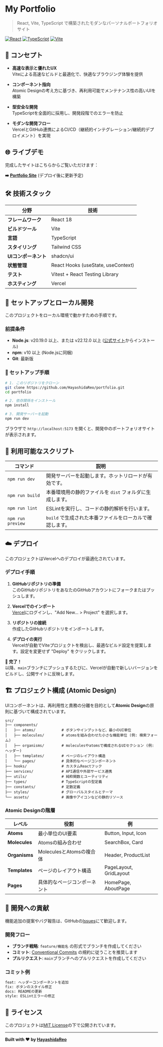 # My Portfolio

> React, Vite, TypeScript で構築されたモダンなパーソナルポートフォリオサイト

[![React](https://img.shields.io/badge/React-18.x-blue.svg)](https://reactjs.org/)
[![TypeScript](https://img.shields.io/badge/TypeScript-5.x-blue.svg)](https://www.typescriptlang.org/)
[![Vite](https://img.shields.io/badge/Vite-7.x-646CFF.svg)](https://vitejs.dev/)

## 🌟 コンセプト

- **高速な表示と優れたUX**  
  Viteによる高速なビルドと最適化で、快適なブラウジング体験を提供

- **コンポーネント指向**  
  Atomic Designの考え方に基づき、再利用可能でメンテナンス性の高いUIを構築

- **型安全な開発**  
  TypeScriptを全面的に採用し、開発段階でのエラーを防止

- **モダンな開発フロー**  
  VercelとGitHub連携によるCI/CD（継続的インテグレーション/継続的デプロイメント）を実現

## 🌐 ライブデモ

完成したサイトはこちらからご覧いただけます：

**➡️ [Portfolio Site](https://portfolio-hayashidareo.vercel.app)** (デプロイ後に更新予定)

## 🛠️ 技術スタック

| 分野 | 技術 |
|------|------|
| **フレームワーク** | React 18 |
| **ビルドツール** | Vite |
| **言語** | TypeScript |
| **スタイリング** | Tailwind CSS |
| **UIコンポーネント** | shadcn/ui |
| **状態管理** | React Hooks (useState, useContext) |
| **テスト** | Vitest + React Testing Library |
| **ホスティング** | Vercel |

## 🚀 セットアップとローカル開発

このプロジェクトをローカル環境で動かすための手順です。

### 前提条件

- **Node.js**: v20.19.0 以上、または v22.12.0 以上 ([公式サイト](https://nodejs.org/)からインストール)
- **npm**: v10 以上 (Node.jsに同梱)
- **Git**: 最新版

### 🎯 セットアップ手順

```bash
# 1. このリポジトリをクローン
git clone https://github.com/HayashidaReo/portfolio.git
cd portfolio

# 2. 依存関係をインストール
npm install

# 3. 開発サーバーを起動
npm run dev
```

ブラウザで `http://localhost:5173` を開くと、開発中のポートフォリオサイトが表示されます。

## 📜 利用可能なスクリプト

| コマンド | 説明 |
|----------|------|
| `npm run dev` | 開発サーバーを起動します。ホットリロードが有効です。 |
| `npm run build` | 本番環境用の静的ファイルを `dist` フォルダに生成します。 |
| `npm run lint` | ESLintを実行し、コードの静的解析を行います。 |
| `npm run preview` | `build` で生成された本番ファイルをローカルで確認します。 |

## ☁️ デプロイ

このプロジェクトはVercelへのデプロイが最適化されています。

### デプロイ手順

1. **GitHubリポジトリの準備**  
   このGitHubリポジトリをあなたのGitHubアカウントにフォークまたはプッシュします。

2. **Vercelでのインポート**  
   [Vercel](https://vercel.com/)にログインし、"Add New... > Project" を選択します。

3. **リポジトリの接続**  
   作成したGitHubリポジトリをインポートします。

4. **デプロイの実行**  
   Vercelが自動でViteプロジェクトを検出し、最適なビルド設定を提案します。設定を変更せず "Deploy" をクリックします。

**🎉 完了！**  
以降、`main`ブランチにプッシュするたびに、Vercelが自動で新しいバージョンをビルドし、公開サイトに反映します。

## 🏗️ プロジェクト構成 (Atomic Design)

UIコンポーネントは、再利用性と責務の分離を目的として**Atomic Design**の原則に基づいて構成されています。

```
src/
├── components/
│   ├── atoms/            # ボタンやインプットなど、最小のUI単位
│   ├── molecules/        # atomsを組み合わせた小さな機能単位 (例: 検索フォーム)
│   ├── organisms/        # moleculesやatomsで構成されるUIセクション (例: ヘッダー)
│   ├── templates/        # ページのレイアウト構造
│   └── pages/            # 具体的なページコンポーネント
├── hooks/                # カスタムReactフック
├── services/             # API通信や外部サービス連携
├── utils/                # 純粋関数とユーティリティ
├── types/                # TypeScriptの型定義
├── constants/            # 定数定義
├── styles/               # グローバルスタイルとテーマ
└── assets/               # 画像やアイコンなどの静的リソース
```

### Atomic Designの階層

| レベル | 役割 | 例 |
|--------|------|-----|
| **Atoms** | 最小単位のUI要素 | Button, Input, Icon |
| **Molecules** | Atomsの組み合わせ | SearchBox, Card |
| **Organisms** | MoleculesとAtomsの複合体 | Header, ProductList |
| **Templates** | ページのレイアウト構造 | PageLayout, GridLayout |
| **Pages** | 具体的なページコンポーネント | HomePage, AboutPage |

## 🤝 開発への貢献

機能追加の提案やバグ報告は、GitHubの[Issues](https://github.com/HayashidaReo/portfolio/issues)にて歓迎します。

### 開発フロー

- **ブランチ戦略**: `feature/機能名` の形式でブランチを作成してください
- **コミット**: [Conventional Commits](https://www.conventionalcommits.org/) の規約に従うことを推奨します
- **プルリクエスト**: `main`ブランチへのプルリクエストを作成してください

### コミット例

```bash
feat: ヘッダーコンポーネントを追加
fix: ボタンのスタイル修正
docs: READMEの更新
style: ESLintエラーの修正
```

## 📄 ライセンス

このプロジェクトは[MIT License](LICENSE)の下で公開されています。

---

**Built with ❤️ by [HayashidaReo](https://github.com/HayashidaReo)**